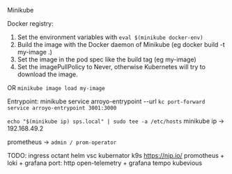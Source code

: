 Minikube

Docker registry: 
1. Set the environment variables with `eval $(minikube docker-env)`
2. Build the image with the Docker daemon of Minikube (eg docker build -t my-image .)
3. Set the image in the pod spec like the build tag (eg my-image)
4. Set the imagePullPolicy to Never, otherwise Kubernetes will try to download the image.

OR `minikube image load my-image`

Entrypoint: minikube service arroyo-entrypoint --url
`kc port-forward service arroyo-entrypoint 3001:3000`

`echo "$(minikube ip) sps.local" | sudo tee -a /etc/hosts`
minikube ip -> 192.168.49.2

prometheus -> `admin / prom-operator`

TODO:
ingress
octant
helm
vsc kubernator
k9s
https://nip.io/
promotheus + loki + grafana
port: http
open-telemetry + grafana tempo
kubevious